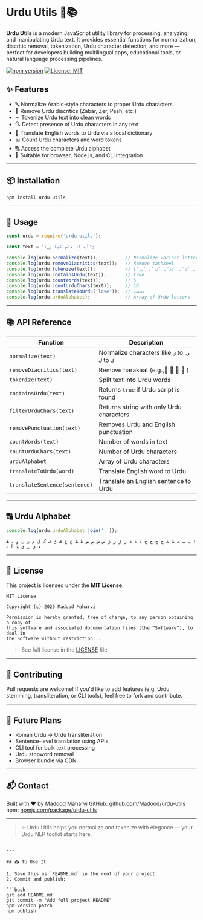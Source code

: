# Urdu Utils 🕌📚

**Urdu Utils** is a modern JavaScript utility library for processing, analyzing, and manipulating Urdu text. It provides essential functions for normalization, diacritic removal, tokenization, Urdu character detection, and more — perfect for developers building multilingual apps, educational tools, or natural language processing pipelines.

[![npm version](https://img.shields.io/npm/v/urdu-utils.svg)](https://www.npmjs.com/package/urdu-utils)
[![License: MIT](https://img.shields.io/badge/License-MIT-yellow.svg)](LICENSE)


## ✨ Features

- 🔤 Normalize Arabic-style characters to proper Urdu characters
- 🧹 Remove Urdu diacritics (Zabar, Zer, Pesh, etc.)
- ✂ Tokenize Urdu text into clean words
- 🔍 Detect presence of Urdu characters in any text
- 🧠 Translate English words to Urdu via a local dictionary
- 📊 Count Urdu characters and word tokens
- 🔠 Access the complete Urdu alphabet
- 🔧 Suitable for browser, Node.js, and CLI integration

---

## 📦 Installation

```bash
npm install urdu-utils
````

---

## 🚀 Usage

```js
const urdu = require('urdu-utils');

const text = 'آپ کا نام کیا ہے؟';

console.log(urdu.normalize(text));          // Normalize variant letters
console.log(urdu.removeDiacritics(text));   // Remove tashkeel
console.log(urdu.tokenize(text));           // ['آپ', 'کا', 'نام', 'کیا', 'ہے']
console.log(urdu.containsUrdu(text));       // true
console.log(urdu.countWords(text));         // 5
console.log(urdu.countUrduChars(text));     // 16
console.log(urdu.translateToUrdu('love'));  // محبت
console.log(urdu.urduAlphabet);             // Array of Urdu letters
```

---

## 📚 API Reference

| Function                      | Description                                      |
| ----------------------------- | ------------------------------------------------ |
| `normalize(text)`             | Normalize characters like `ي` to `ی`, `ك` to `ک` |
| `removeDiacritics(text)`      | Remove harakaat (e.g., ُ ِ َ ّ)                  |
| `tokenize(text)`              | Split text into Urdu words                       |
| `containsUrdu(text)`          | Returns `true` if Urdu script is found           |
| `filterUrduChars(text)`       | Returns string with only Urdu characters         |
| `removePunctuation(text)`     | Removes Urdu and English punctuation             |
| `countWords(text)`            | Number of words in text                          |
| `countUrduChars(text)`        | Number of Urdu characters                        |
| `urduAlphabet`                | Array of Urdu characters                         |
| `translateToUrdu(word)`       | Translate English word to Urdu                   |
| `translateSentence(sentence)` | Translate an English sentence to Urdu            |

---

## 🔠 Urdu Alphabet

```js
console.log(urdu.urduAlphabet.join(' '));
```

```
ا ب پ ت ٹ ث ج چ ح خ د ڈ ذ ر ڑ ز ژ س ش ص ض ط ظ ع غ ف ق ک گ ل م ن ں و ہ ھ ء ی ے ئ ؤ آ ۃ
```

---

## 📄 License

This project is licensed under the **MIT License**.

```
MIT License

Copyright (c) 2025 Madood Maharvi

Permission is hereby granted, free of charge, to any person obtaining a copy of
this software and associated documentation files (the “Software”), to deal in
the Software without restriction...
```

> See full license in the [LICENSE](./LICENSE) file.

---

## 🤝 Contributing

Pull requests are welcome! If you'd like to add features (e.g. Urdu stemming, transliteration, or CLI tools), feel free to fork and contribute.

---

## 🧠 Future Plans

* Roman Urdu → Urdu transliteration
* Sentence-level translation using APIs
* CLI tool for bulk text processing
* Urdu stopword removal
* Browser bundle via CDN

---

## 📬 Contact

Built with ❤️ by [Madood Maharvi](https://github.com/Madood)
GitHub: [github.com/Madood/urdu-utils](https://github.com/Madood/urdu-utils)
npm: [npmjs.com/package/urdu-utils](https://www.npmjs.com/package/urdu-utils)

---

> ✨ Urdu Utils helps you normalize and tokenize with elegance — your Urdu NLP toolkit starts here.

````

---

## 📥 To Use It

1. Save this as `README.md` in the root of your project.
2. Commit and publish:

```bash
git add README.md
git commit -m "Add full project README"
npm version patch
npm publish
````

